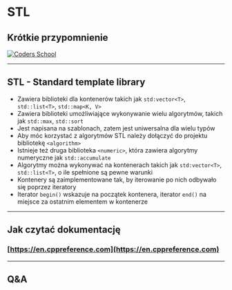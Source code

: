 <!-- .slide: data-background="#111111" -->

# STL

## Krótkie przypomnienie

<a href="https://coders.school">
    <img width="500" data-src="../coders_school_logo.png" src="../coders_school_logo.png" alt="Coders School" class="plain">
</a>

___

## STL - Standard template library

* <!-- .element: class="fragment fade-in" --> Zawiera biblioteki dla kontenerów takich jak <code>std:vector&lt;T&gt;</code>, <code>std::list&lt;T&gt;</code>, <code>std::map&lt;K, V&gt;</code>
* <!-- .element: class="fragment fade-in" --> Zawiera biblioteki umożliwiające wykonywanie wielu algorytmów, takich jak <code>std::max</code>, <code>std::sort</code>
* <!-- .element: class="fragment fade-in" --> Jest napisana na szablonach, zatem jest uniwersalna dla wielu typów
* <!-- .element: class="fragment fade-in" --> Aby móc korzystać z algorytmów STL należy dołączyć do projektu bibliotekę <code>&lt;algorithm&gt;</code>
* <!-- .element: class="fragment fade-in" --> Istnieje też druga biblioteka <code>&lt;numeric&gt;</code>, która zawiera algorytmy numeryczne jak <code>std::accumulate</code>
* <!-- .element: class="fragment fade-in" --> Algorytmy można wykonywać na kontenerach takich jak <code>std:vector&lt;T&gt;</code>, <code>std::list&lt;T&gt;</code>, o ile spełnione są pewne warunki
* <!-- .element: class="fragment fade-in" --> Kontenery są zaimplementowane tak, by iterowanie po nich odbywało się poprzez iteratory
* <!-- .element: class="fragment fade-in" --> Iterator <code>begin()</code> wskazuje na początek kontenera, iterator <code>end()</code> na miejsce za ostatnim elementem w kontenerze

___

## Jak czytać dokumentację

### [https://en.cppreference.com](https://en.cppreference.com)

___

## Q&A
